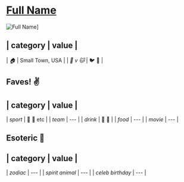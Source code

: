 # [Full Name](https://github.com/USERNAME)

![Full Name](URL-to-IMAGE)]

| category | value |
----------
| _:house:_ | Small Town, USA |
| _:dog: v :cat:_ | :bird: :snake: |

## Faves! :v:

| category | value |
----------
| _sport_  | :football: :basketball: etc |
| _team_   | --- |
| _drink_  | :beer: :wine_glass: |
| _food_   | --- |
| _movie_  | --- |

## Esoteric :crystal_ball:

| category | value |
----------
| _zodiac_ | --- |
| _spirit animal_ | --- |
| _celeb birthday_ | --- |
